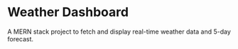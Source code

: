 # Weather Dashboard

A MERN stack project to fetch and display real-time weather data and 5-day forecast.
